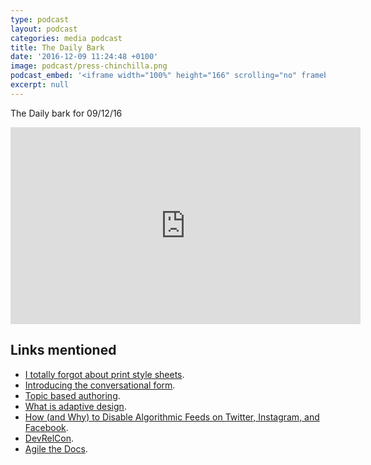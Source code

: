 ```yaml
---
type: podcast
layout: podcast
categories: media podcast
title: The Daily Bark
date: '2016-12-09 11:24:48 +0100'
image: podcast/press-chinchilla.png
podcast_embed: '<iframe width="100%" height="166" scrolling="no" frameborder="no" src="https://w.soundcloud.com/player/?url=https%3A//api.soundcloud.com/tracks/296963364&amp;color=ff5500&amp;auto_play=false&amp;hide_related=false&amp;show_comments=true&amp;show_user=true&amp;show_reposts=false"></iframe>'
excerpt: null
---
```


The Daily bark for 09/12/16

<iframe width="560" height="315" src="https://www.youtube.com/embed/UxIRVmxHJgI" frameborder="0" allowfullscreen="">
</iframe>

## Links mentioned

- [I totally forgot about print style sheets](https://uxdesign.cc/i-totally-forgot-about-print-style-sheets-f1e6604cfd6#.tpscny77b).
- [Introducing the conversational form](https://medium.com/conversational-interfaces/introducing-the-conversational-form-c3166eb2ee2f#.th1mo1x2n).
- [Topic based authoring](http://dita.xml.org/topic-based-authoring).
- [What is adaptive design](https://www.sitepoint.com/adaptive-design-different-responsive-design/).
- [How (and Why) to Disable Algorithmic Feeds on Twitter, Instagram, and Facebook](http://www.makeuseof.com/tag/how-and-why-to-disable-algorithmic-feeds-on-twitter-instagram-and-facebook/).
- [DevRelCon](http://london-2016.devrel.net/).
- [Agile the Docs](https://www.meetup.com/Write-The-Docs-London/events/234913157/).
